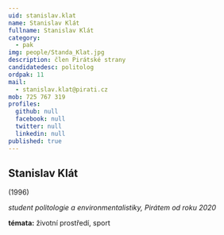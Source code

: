 ```yaml
---
uid: stanislav.klat
name: Stanislav Klát
fullname: Stanislav Klát
category:
  - pak
img: people/Standa_Klat.jpg
description: člen Pirátské strany
candidatedesc: politolog
ordpak: 11
mail:
  - stanislav.klat@pirati.cz
mob: 725 767 319
profiles:
  github: null
  facebook: null
  twitter: null
  linkedin: null
published: true
---
```

## Stanislav Klát

(1996)

*student politologie a environmentalistiky, Pirátem od roku 2020*  

**témata:**
 životní prostředí, sport
